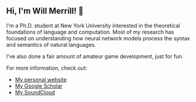 ## Hi, I'm Will Merrill! 👋

I'm a Ph.D. student at New York University interested in the theoretical foundations of language and computation. Most of my research has focused on understanding how neural network models process the syntax and semantics of natural languages.

I've also done a fair amount of amateur game development, just for fun.

For more information, check out:

- [My personal website](https://lambdaviking.com/)
- [My Google Scholar](https://scholar.google.com/citations?user=CyjChJQAAAAJ&hl=en)
- [My SoundCloud](https://soundcloud.com/william-merrill)
